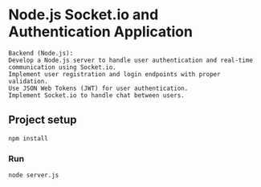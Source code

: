 # Node.js Socket.io and Authentication Application
```
Backend (Node.js):
Develop a Node.js server to handle user authentication and real-time communication using Socket.io.
Implement user registration and login endpoints with proper validation.
Use JSON Web Tokens (JWT) for user authentication.
Implement Socket.io to handle chat between users.
```

## Project setup
```
npm install
```

### Run
```
node server.js
```
